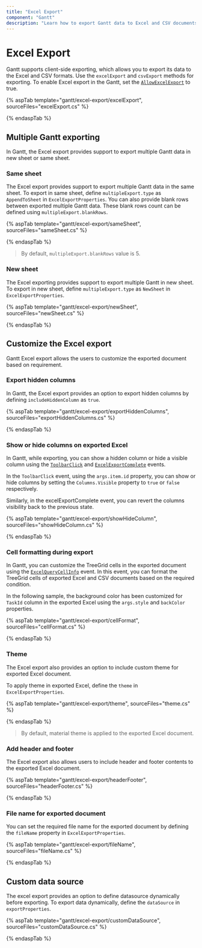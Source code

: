 ```yaml
---
title: "Excel Export"
component: "Gantt"
description: "Learn how to export Gantt data to Excel and CSV documents in the Essential JS 2 Gantt control."
---
```


# Excel Export

Gantt supports client-side exporting, which allows you to export its data to the Excel and CSV formats. Use the `excelExport` and `csvExport` methods for exporting. To enable Excel export in the Gantt, set the [`AllowExcelExport`](https://help.syncfusion.com/cr/cref_files/aspnetcore-js2/Syncfusion.EJ2~Syncfusion.EJ2.Gantt.Gantt~AllowExcelExport.html) to true.

{% aspTab template="gantt/excel-export/excelExport", sourceFiles="excelExport.cs" %}

{% endaspTab %}

## Multiple Gantt exporting

In Gantt, the Excel export provides support to export multiple Gantt data in new sheet or same sheet.

### Same sheet

The Excel export provides support to export multiple Gantt data in the same sheet. To export in same sheet, define `multipleExport.type` as `AppendToSheet` in `ExcelExportProperties`. You can also provide blank rows between exported multiple Gantt data. These blank rows count can be defined using `multipleExport.blankRows`.

{% aspTab template="gantt/excel-export/sameSheet", sourceFiles="sameSheet.cs" %}

{% endaspTab %}

>By default, `multipleExport.blankRows` value is 5.

### New sheet

The Excel exporting provides support to export multiple Gantt in new sheet. To export in new sheet, define `multipleExport.type` as `NewSheet` in `ExcelExportProperties`.

{% aspTab template="gantt/excel-export/newSheet", sourceFiles="newSheet.cs" %}

{% endaspTab %}

## Customize the Excel export

Gantt Excel export allows the users to customize the exported document based on requirement.

### Export hidden columns

In Gantt, the Excel export provides an option to export hidden columns by defining `includeHiddenColumn` as `true`.

{% aspTab template="gantt/excel-export/exportHiddenColumns", sourceFiles="exportHiddenColumns.cs" %}

{% endaspTab %}

### Show or hide columns on exported Excel

In Gantt, while exporting, you can show a hidden column or hide a visible column using the [`ToolbarClick`](https://help.syncfusion.com/cr/cref_files/aspnetcore-js2/Syncfusion.EJ2~Syncfusion.EJ2.Gantt.Gantt~ToolbarClick.html) and [`ExcelExportComplete`](https://help.syncfusion.com/cr/cref_files/aspnetcore-js2/Syncfusion.EJ2~Syncfusion.EJ2.Gantt.Gantt~ExcelExportComplete.html) events.

In the `ToolbarClick` event, using the `args.item.id` property, you can show or hide columns by setting the `Columns.Visible` property to `true` or `false` respectively.

Similarly, in the excelExportComplete event, you can revert the columns visibility back to the previous state.

{% aspTab template="gantt/excel-export/showHideColumn", sourceFiles="showHideColumn.cs" %}

{% endaspTab %}

### Cell formatting during export

In Gantt, you can customize the TreeGrid cells in the exported document using the [`ExcelQueryCellInfo`](https://help.syncfusion.com/cr/cref_files/aspnetcore-js2/Syncfusion.EJ2~Syncfusion.EJ2.Gantt.Gantt~ExcelQueryCellInfo.html) event. In this event, you can format the TreeGrid cells of exported Excel and CSV documents based on the required condition.

In the following sample, the background color has been customized for `TaskId` column in the exported Excel using the `args.style` and `backColor` properties.

{% aspTab template="gantt/excel-export/cellFormat", sourceFiles="cellFormat.cs" %}

{% endaspTab %}

### Theme

The Excel export also provides an option to include custom theme for exported Excel document.

To apply theme in exported Excel, define the `theme` in `ExcelExportProperties`.

{% aspTab template="gantt/excel-export/theme", sourceFiles="theme.cs" %}

{% endaspTab %}

> By default, material theme is applied to the exported Excel document.

### Add header and footer

The Excel export also allows users to include header and footer contents to the exported Excel document.

{% aspTab template="gantt/excel-export/headerFooter", sourceFiles="headerFooter.cs" %}

{% endaspTab %}

### File name for exported document

You can set the required file name for the exported document by defining the `fileName` property in `ExcelExportProperties`.

{% aspTab template="gantt/excel-export/fileName", sourceFiles="fileName.cs" %}

{% endaspTab %}

## Custom data source

The excel export provides an option to define datasource dynamically before exporting. To export data dynamically, define the `dataSource` in `exportProperties`.

{% aspTab template="gantt/excel-export/customDataSource", sourceFiles="customDataSource.cs" %}

{% endaspTab %}